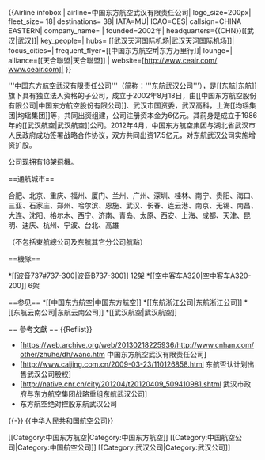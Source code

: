 {{Airline infobox |
airline=中国东方航空武汉有限责任公司<!-- 注释出：|
logo=China Eastern logo (2014).svg -->|
logo_size=200px|
fleet_size= 18|
destinations= 38|
IATA=MU|
ICAO=CES|
callsign=CHINA EASTERN|
company_name= |
founded=2002年|
headquarters={{CHN}}[[武汉|武汉]]|
key_people=|
hubs= [[武汉天河国际机场|武汉天河国际机场]]|
focus_cities=|
frequent_flyer=[[中国东方航空#|东方万里行]]|
lounge=|
alliance=[[天合聯盟|天合聯盟]] |
website=[http://www.ceair.com/ www.ceair.com]|
}}

'''中国东方航空武汉有限责任公司'''（简称：'''东航武汉公司'''），是[[东航|东航]]旗下具有独立法人资格的子公司，成立于2002年8月18日，由[[中国东方航空股份有限公司|中国东方航空股份有限公司]]、武汉市国资委，武汉高科，上海[[均瑶集团|均瑶集团]]等，共同出资组建，公司注册资本金为6亿元。其前身是成立于1986年的[[武汉航空|武汉航空]]公司。2012年4月，中国东方航空集团与湖北省武汉市人民政府成功签署战略合作协议，双方共同出资17.5亿元，对东航武汉公司实施增资扩股。

公司现拥有18架飛機。

==通航城市==

合肥、北京、重庆、福州、厦门、兰州、广州、深圳、桂林、南宁、贵阳、海口、三亚、石家庄、郑州、哈尔滨、恩施、武汉、长春、连云港、南京、无锡、南昌、大连、沈阳、格尔木、西宁、济南、青岛、太原、西安、上海、成都、天津、昆明、迪庆、杭州、宁波、台北、高雄

（不包括東航總公司及东航其它分公司航點）

==機隊==

*[[波音737#737-300|波音B737-300]]  12架
*[[空中客车A320|空中客车A320-200]]  6架

==参见==
*[[中国东方航空|中国东方航空]]
*[[东航浙江公司|东航浙江公司]]
*[[东航云南公司|东航云南公司]]
*[[武汉航空|武汉航空]]

== 參考文獻 ==
{{Reflist}}
* [https://web.archive.org/web/20130218225936/http://www.cnhan.com/other/zhuhe/dh/wanc.htm 中国东方航空武汉有限责任公司]
* [http://www.caijing.com.cn/2009-03-23/110126858.html 东航否认计划出售武汉公司股权]
* [http://native.cnr.cn/city/201204/t20120409_509410981.shtml 武汉市政府与东方航空集团战略重组东航武汉公司]
* 东方航空绝对控股东航武汉公司

{{-}}
{{中华人民共和国航空公司}}

[[Category:中国东方航空|Category:中国东方航空]]
[[Category:中国航空公司|Category:中国航空公司]]
[[Category:武汉公司|Category:武汉公司]]